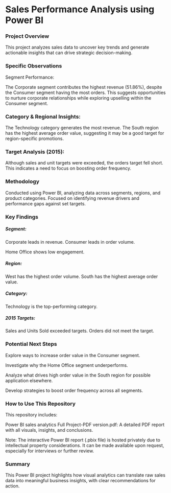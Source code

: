 # Sales Performance Analysis using Power BI
### Project Overview
This project analyzes sales data to uncover key trends and generate actionable insights that can drive strategic decision-making.

### Specific Observations
Segment Performance:

The Corporate segment contributes the highest revenue (51.86%), despite the Consumer segment having the most orders.
This suggests opportunities to nurture corporate relationships while exploring upselling within the Consumer segment.

### Category & Regional Insights:

The Technology category generates the most revenue.
The South region has the highest average order value, suggesting it may be a good target for region-specific promotions.

### Target Analysis (2015):

Although sales and unit targets were exceeded, the orders target fell short.
This indicates a need to focus on boosting order frequency.

### Methodology
Conducted using Power BI, analyzing data across segments, regions, and product categories.
Focused on identifying revenue drivers and performance gaps against set targets.

### Key Findings
##### Segment:

Corporate leads in revenue.
Consumer leads in order volume.

Home Office shows low engagement.

##### Region:

West has the highest order volume.
South has the highest average order value.

##### Category:

Technology is the top-performing category.

##### 2015 Targets:

Sales and Units Sold exceeded targets.
Orders did not meet the target.

 ### Potential Next Steps
Explore ways to increase order value in the Consumer segment.

Investigate why the Home Office segment underperforms.

Analyze what drives high order value in the South region for possible application elsewhere.

Develop strategies to boost order frequency across all segments.

### How to Use This Repository
This repository includes:

Power BI sales analytics Full Project-PDF version.pdf:
A detailed PDF report with all visuals, insights, and conclusions.

Note: The interactive Power BI report (.pbix file) is hosted privately due to intellectual property considerations. It can be made available upon request, especially for interviews or further review.

### Summary
This Power BI project highlights how visual analytics can translate raw sales data into meaningful business insights, with clear recommendations for action.
